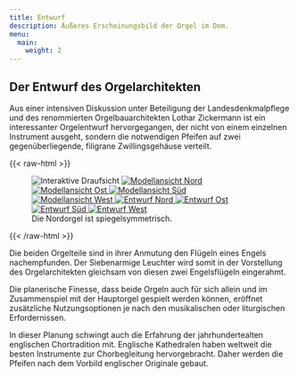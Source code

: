 ```yaml
---
title: Entwurf
description: Äußeres Erscheinungsbild der Orgel im Dom.
menu:
  main:
    weight: 2
---
```


## Der Entwurf des Orgelarchitekten
Aus einer intensiven Diskussion unter Beteiligung der Landesdenkmalpflege 
und des renommierten Orgelbauarchitekten Lothar Zickermann 
ist ein interessanter Orgelentwurf hervorgegangen, der nicht von einem einzelnen Instrument ausgeht, 
sondern die notwendigen Pfeifen auf zwei gegenüberliegende, filigrane Zwillingsgehäuse verteilt. 

{{< raw-html >}}
<figure id="organ-layout">
    <div id="map">
        <img src="/design/layout-600px.png" alt="Interaktive Draufsicht">
        <a href="/model/north.jpg">
            <img src="/model/north-100px.jpg" alt="Modellansicht Nord" id="organ-model-north">
        </a>
        <a href="/model/east-mirrored.jpg">
            <img src="/model/east-mirrored-100px.jpg" alt="Modellansicht Ost" id="organ-model-east">
        </a>
        <a href="/model/south-mirrored.jpg">
            <img src="/model/south-mirrored-100px.jpg" alt="Modellansicht Süd" id="organ-model-south">
        </a>
        <a href="/model/west.jpg">
            <img src="/model/west-100px.jpg" alt="Modellansicht West" id="organ-model-west">
        </a>
        <a href="/design/south-organ-north-view.jpg">
            <img src="/design/south-organ-north-view-100px.png" alt="Entwurf Nord" id="organ-layout-north">
        </a>
        <a href="/design/south-organ-east-view.jpg">
            <img src="/design/south-organ-east-view-100px.png" alt="Entwurf Ost" id="organ-layout-east">
        </a>
        <a href="/design/south-organ-south-view.jpg">
            <img src="/design/south-organ-south-view-100px.png" alt="Entwurf Süd" id="organ-layout-south">
        </a>
        <a href="/design/south-organ-west-view.jpg">
            <img src="/design/south-organ-west-view-100px.png" alt="Entwurf West" id="organ-layout-west">
        </a>
    </div>
    <figcaption>Die Nordorgel ist spiegelsymmetrisch.</figcaption>
</figure>
{{< /raw-html >}}

Die beiden Orgelteile sind in ihrer Anmutung den Flügeln eines Engels nachempfunden.
Der Siebenarmige Leuchter wird somit in der Vorstellung des Orgelarchitekten 
gleichsam von diesen zwei Engelsflügeln eingerahmt. 

Die planerische Finesse, dass beide Orgeln auch für sich allein 
und im Zusammenspiel mit der Hauptorgel gespielt werden können, 
eröffnet zusätzliche Nutzungsoptionen je nach den musikalischen oder liturgischen Erfordernissen.

In dieser Planung schwingt auch die Erfahrung der jahrhundertealten englischen Chortradition mit. 
Englische Kathedralen haben weltweit die besten Instrumente zur Chorbegleitung hervorgebracht. 
Daher werden die Pfeifen nach dem Vorbild englischer Originale gebaut. 
